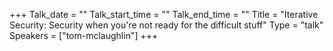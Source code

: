 +++
Talk_date = ""
Talk_start_time = ""
Talk_end_time = ""
Title = "Iterative Security: Security when you're not ready for the difficult stuff"
Type = "talk"
Speakers = ["tom-mclaughlin"]
+++


